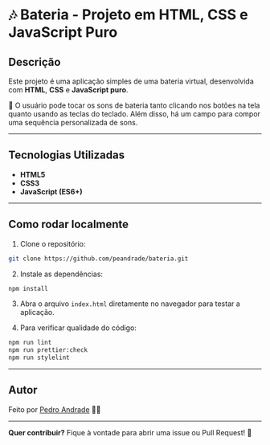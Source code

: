 # 🎶 Bateria - Projeto em HTML, CSS e JavaScript Puro

## Descrição

Este projeto é uma aplicação simples de uma bateria virtual, desenvolvida com **HTML**, **CSS** e **JavaScript puro**. 

🎵 O usuário pode tocar os sons de bateria tanto clicando nos botões na tela quanto usando as teclas do teclado. Além disso, há um campo para compor uma sequência personalizada de sons.

---

## Tecnologias Utilizadas

- **HTML5**
- **CSS3**
- **JavaScript (ES6+)**

---

## Como rodar localmente

1. Clone o repositório:

```bash
git clone https://github.com/peandrade/bateria.git
```

2. Instale as dependências:

```bash
npm install
```

3. Abra o arquivo `index.html` diretamente no navegador para testar a aplicação.

4. Para verificar qualidade do código:

```bash
npm run lint
npm run prettier:check
npm run stylelint
```

---

## Autor

Feito por [Pedro Andrade](https://github.com/peandrade) 👨‍💻

---

**Quer contribuir?** Fique à vontade para abrir uma issue ou Pull Request! 🚀